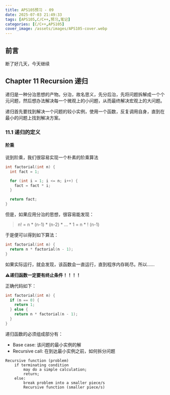 ```yaml
---
title: APS105预习 - 09
date: 2025-07-03 21:49:33
tags: [APS105,C/C++,预习,笔记]
categories: [C/C++,APS105]
cover_image: /assets/images/APS105-cover.webp
---
```


## 前言

断了好几天，今天继续

## Chapter 11 Recursion 递归

递归是一种分治思想的产物。分治，故名思义，先分后治，先将问题拆解成一个个元问题，然后想办法解决每一个微观上的小问题，从而最终解决宏观上的大问题。

递归首先要找到解决一个问题的较小实例，使用一个函数，反复调用自身，直到在最小的问题上找到解决方案。

### 11.1 递归的定义

#### 阶乘

说到阶乘，我们很容易实现一个朴素的阶乘算法

```C
int factorial(int n) {
  int fact = 1;

  for (int i = 1; i <= n; i++) {
    fact = fact * i;
  }

  return fact;
}
```

但是，如果应用分治的思想，很容易能发现：

> n! = n * (n-1) * (n-2) * ... * 1 = n *  ! (n-1)

于是便可以得到如下算法：

```c
int factorial(int n) {
  return n * factorial(n - 1);
}
```

如果实际运行，就会发现，该函数会一直运行，直到程序内存耗尽。所以……

**⚠️递归函数一定要有终止条件！！！！**

正确代码如下：
```c
int factorial(int n) {
  if (n == 0) {
    return 1;
  } else {
    return n * factorial(n - 1);
  }
}
```

递归函数的必须组成部分有：

- Base case: 该问题的最小实例的解
- Recursive call: 在到达最小实例之前，如何拆分问题

```
Recursive function (problem)
    if terminating condition
        may do a simple calculation;
        return;
    else:
        break problem into a smaller piece/s
        Recursive function (smaller piece/s)
```

